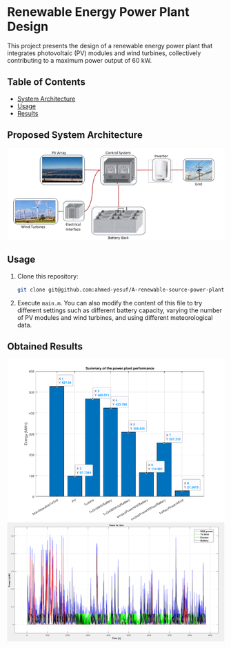 # Renewable Energy Power Plant Design

This project presents the design of a renewable energy power plant that integrates photovoltaic (PV) modules and wind turbines, collectively contributing to a maximum power output of 60 kW.

## Table of Contents
- [System Architecture](#proposed-system-architecture)
- [Usage](#usage)
- [Results](#obtained-results)

## Proposed System Architecture
![System Architecture](images/system_architecture.png)

## Usage
1. Clone this repository:
    ```bash
    git clone git@github.com:ahmed-yesuf/A-renewable-source-power-plant-design.git
    ```
2. Execute `main.m`. You can also modify the content of this file to try different settings such as different battery capacity, varying the number of PV modules and wind turbines, and using different meteorological data.

## Obtained Results
![Yearly Data](images/comparison.png) ![Hourly Power](images/powers.png)
